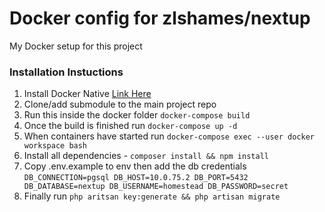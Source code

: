 # Docker config for zlshames/nextup
  My Docker setup for this project
### Installation Instuctions
  1. Install Docker Native [Link Here](https://www.docker.com/products/overview#/install_the_platform)
  2. Clone/add submodule to the main project repo
  3. Run this inside the docker folder `docker-compose build`
  4. Once the build is finished run `docker-compose up -d`
  5. When containers have started run `docker-compose exec --user docker workspace bash`
  6. Install all dependencies - `composer install && npm install`
  7. Copy .env.example to env then add the db credentials
    ```
    DB_CONNECTION=pgsql
    DB_HOST=10.0.75.2
    DB_PORT=5432
    DB_DATABASE=nextup
    DB_USERNAME=homestead
    DB_PASSWORD=secret
    ```
  8. Finally run `php aritsan key:generate && php artisan migrate`

